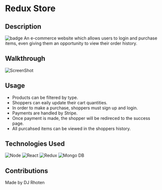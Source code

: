# Redux Store


## Description
![badge](https://img.shields.io/badge/license-MIT-blue)
An e-commerce website which allows users to login and purchase items, even giving them an opportunity to view their order history.


## Walkthrough
![ScreenShot](client/public/redux.gif)


## Usage
- Products can be filtered by type.
- Shoppers can eaily update their cart quantities.
- In order to make a purchase, shoppers must sign up and login.
- Payments are handled by Stripe.
- Once payment is made, the shopper will be redireced to the success page.
- All purcahsed items can be viewed in the shoppers history.


## Technologies Used
![Node](https://img.shields.io/badge/-Node-brightgreen)
![React](https://img.shields.io/badge/-React-blue)
![Redux](https://img.shields.io/badge/-Redux-blueviolet)
![Mongo DB](https://img.shields.io/badge/-MongoDB-green)

## Contributions
Made by DJ Rhoten